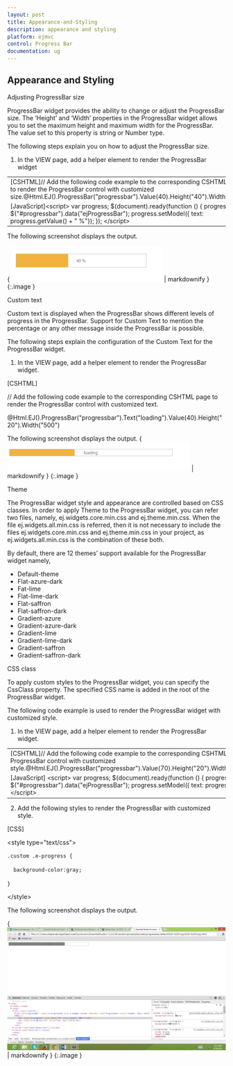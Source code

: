 ```yaml
---
layout: post
title: Appearance-and-Styling
description: appearance and styling
platform: ejmvc
control: Progress Bar
documentation: ug
---
```


## Appearance and Styling

Adjusting ProgressBar size

ProgressBar widget provides the ability to change or adjust the ProgressBar size. The ‘Height’ and ‘Width’ properties in the ProgressBar widget allows you to set the maximum height and maximum width for the ProgressBar. The value set to this property is string or Number type.

The following steps explain you on how to adjust the ProgressBar size.

1. In the VIEW page, add a helper element to render the ProgressBar widget





<table>
<tr>
<td>
 [CSHTML]// Add the following code example to the corresponding CSHTML page to render the ProgressBar control with customized size.@Html.EJ().ProgressBar("progressbar").Value(40).Height("40").Width("400")</td></tr>
<tr>
<td>
[JavaScript]&lt;script&gt;            var progress;            $(document).ready(function () {                progress = $("#progressbar").data("ejProgressBar");                progress.setModel({ text: progress.getValue() + " %"});            });        &lt;/script&gt;</td></tr>
</table>




The following screenshot displays the output.

{ ![C:/Users/Gopal Lakshmanan/Desktop/dialog concept and features/proadjust.PNG](Appearance-and-Styling_images/Appearance-and-Styling_img1.png) | markdownify }
{:.image }


Custom text

Custom text is displayed when the ProgressBar shows different levels of progress in the ProgressBar. Support for Custom Text to mention the percentage or any other message inside the ProgressBar is possible.

The following steps explain the configuration of the Custom Text for the ProgressBar widget.

1.   In the VIEW page, add a helper element to render the ProgressBar widget.



[CSHTML]

// Add the following code example to the corresponding CSHTML page to render the ProgressBar control with customized text.



@Html.EJ().ProgressBar("progressbar").Text("loading").Value(40).Height("20").Width("500")





The following screenshot displays the output.       { ![C:/Users/Gopal Lakshmanan/Desktop/dialog concept and features/proloading.PNG](Appearance-and-Styling_images/Appearance-and-Styling_img2.png) | markdownify }
{:.image }


Theme

The ProgressBar widget style and appearance are controlled based on CSS classes. In order to apply Theme to the ProgressBar widget, you can refer two files, namely, ej.widgets.core.min.css and ej.theme.min.css. When the file ej.widgets.all.min.css is referred, then it is not necessary to include the files ej.widgets.core.min.css and ej.theme.min.css in your project, as ej.widgets.all.min.css is the combination of these both. 

By default, there are 12 themes’ support available for the ProgressBar widget namely,

* Default-theme
* Flat-azure-dark
* Fat-lime
* Flat-lime-dark
* Flat-saffron
* Flat-saffron-dark
* Gradient-azure
* Gradient-azure-dark
* Gradient-lime
* Gradient-lime-dark
* Gradient-saffron
* Gradient-saffron-dark

CSS class

To apply custom styles to the ProgressBar widget, you can specify the CssClass property. The specified CSS name is added in the root of the ProgressBar widget.

The following code example is used to render the ProgressBar widget with customized style.

1. In the VIEW page, add a helper element to render the ProgressBar widget.





<table>
<tr>
<td>
[CSHTML]// Add the following code example to the corresponding CSHTML page to render the ProgressBar control with customized style.@Html.EJ().ProgressBar("progressbar").Value(70).Height("20").Width("500").CssClass("custom")</td></tr>
<tr>
<td>
[JavaScript]   &lt;script&gt;            var progress;            $(document).ready(function () {                progress = $("#progressbar").data("ejProgressBar");                progress.setModel({ text: progress.getValue() + " %"});            });        &lt;/script&gt;</td></tr>
</table>




2. Add the following styles to render the ProgressBar with customized style.

[CSS]



&lt;style type="text/css"&gt;

    .custom .e-progress {

      background-color:gray;

    }



&lt;/style&gt;



The following screenshot displays the output.

{ ![](Appearance-and-Styling_images/Appearance-and-Styling_img3.png) | markdownify }
{:.image }


